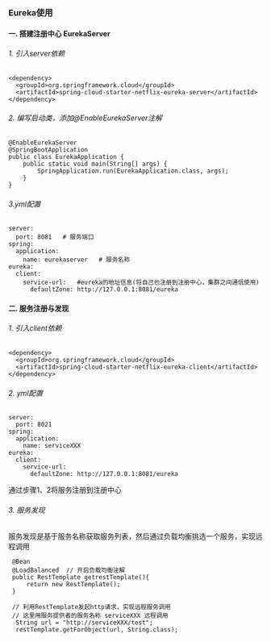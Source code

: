 ### Eureka使用
#### 一. 搭建注册中心 EurekaServer
###### 1. 引入server依赖
```
<dependency>
  <groupId>org.springframework.cloud</groupId>
  <artifactId>spring-cloud-starter-netflix-eureka-server</artifactId>
</dependency>
```
###### 2. 编写启动类，添加@EnableEurekaServer注解
```
@EnableEurekaServer
@SpringBootApplication
public class EurekaApplication {
    public static void main(String[] args) {
        SpringApplication.run(EurekaApplication.class, args);
    }
}
```
###### 3.yml配置
```
server:
  port: 8081   # 服务端口
spring:
  application:
    name: eurekaserver   # 服务名称
eureka:
  client:
    service-url:   #eureka的地址信息(将自己也注册到注册中心，集群之间通信使用)
      defaultZone: http://127.0.0.1:8081/eureka
```
 
#### 二. 服务注册与发现
###### 1. 引入client依赖
```
<dependency>
  <groupId>org.springframework.cloud</groupId>
  <artifactId>spring-cloud-starter-netflix-eureka-client</artifactId>
</dependency>
```
###### 2. yml配置
```
server:
  port: 8021
spring:
  application:
    name: serviceXXX
eureka:
  client:
    service-url:  
      defaultZone: http://127.0.0.1:8081/eureka
```
通过步骤1、2将服务注册到注册中心
###### 3. 服务发现
服务发现是基于服务名称获取服务列表，然后通过负载均衡挑选一个服务，实现远程调用
```
 @Bean
 @LoadBalanced  // 开启负载均衡注解
 public RestTemplate getrestTemplate(){
     return new RestTemplate();
 }
 
 // 利用RestTemplate发起http请求，实现远程服务调用
 // 这里用服务提供者的服务名称 serviceXXX 远程调用
  String url = "http://serviceXXX/test";
  restTemplate.getForObject(url, String.class);
```

 
